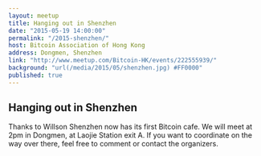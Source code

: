 ```yaml
---
layout: meetup
title: Hanging out in Shenzhen
date: "2015-05-19 14:00:00"
permalink: "/2015-shenzhen/"
host: Bitcoin Association of Hong Kong
address: Dongmen, Shenzhen
link: "http://www.meetup.com/Bitcoin-HK/events/222555939/"
background: "url(/media/2015/05/shenzhen.jpg) #FF0000"
published: true
---
```


## Hanging out in Shenzhen

Thanks to Willson Shenzhen now has its first Bitcoin cafe. We will meet at 2pm in Dongmen, at Laojie Station exit A. 
If you want to coordinate on the way over there, feel free to comment or contact the organizers.
